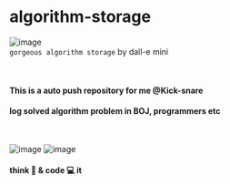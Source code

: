 # algorithm-storage
![image](https://user-images.githubusercontent.com/46425142/193621262-47987276-001b-4516-9013-90f6b0fba68a.png)  
`gorgeous algorithm storage` by dall-e mini

<br>

#### This is a auto push repository for me @Kick-snare  
#### log solved algorithm problem in BOJ, programmers etc

<br>

![image](https://user-images.githubusercontent.com/46425142/193626189-bfd5be84-c2dc-4461-95e7-b02a971cbf6c.png)
![image](https://user-images.githubusercontent.com/46425142/193624193-2879e8cf-0161-42b0-88c1-d5e2a5df2cfa.png)


#### think 🤔 & code 💻 it

